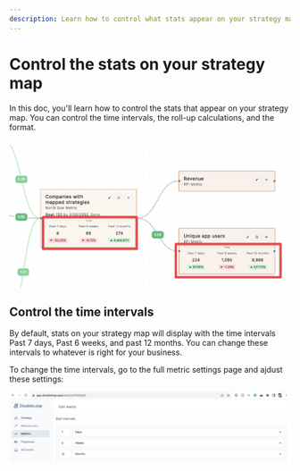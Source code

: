 ```yaml
---
description: Learn how to control what stats appear on your strategy map
---
```


# Control the stats on your strategy map

In this doc, you'll learn how to control the stats that appear on your strategy map. You can control the time intervals, the roll-up calculations, and the format.

![](<../.gitbook/assets/CleanShot 2022-06-12 at 20.20.57@2x.png>)

## Control the time intervals

By default, stats on your strategy map will display with the time intervals Past 7 days, Past 6 weeks, and past 12 months. You can change these intervals to whatever is right for your business.

To change the time intervals, go to the full metric settings page and ajdust these settings:

![](<../.gitbook/assets/CleanShot 2022-06-12 at 20.27.50@2x.png>)
